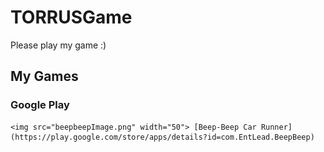 # TORRUSGame

Please play my game :)

## My Games

  ### Google Play
    <img src="beepbeepImage.png" width="50"> [Beep-Beep Car Runner](https://play.google.com/store/apps/details?id=com.EntLead.BeepBeep)
